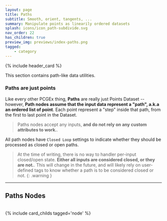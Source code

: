 ```yaml
---
layout: page
title: Paths
subtitle: Smooth, orient, tangents, ...
summary: Manipulate points as linearily ordered datasets
splash: icons/icon_path-subdivide.svg
nav_order: 22
has_children: true
preview_img: previews/index-paths.png
tagged:
    - category
---
```


{% include header_card %}

This section contains path-like data utilities.  

### Paths are just points
Like every other PCGEx thing, **Paths** are really just Points Dataset -- however, **Path nodes assume that the input data represent a "path", a.k.a an ordered list of point**. Each point represent a "step" inside that path, from the first to last point in the Dataset.  

> Paths nodes accept any inputs, **and do not rely on any custom attributes to work.**.

All path nodes have `Closed Loop` settings to indicate whether they should be processed as closed or open paths.

> At the time of writing, there is no way to handler per-input closed/open state. **Either all inputs are considered closed, or they are not.**. 
> This will change in the future, and will likely rely on user-defined tags to know whether a path is to be considered closed or not.
{: .warning }



---
## Paths Nodes
<br>
{% include card_childs tagged='node' %}